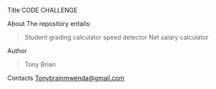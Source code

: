 Title
CODE CHALLENGE


About
The repository entails:
>Student grading calculator
>speed detector
>Net salary calculator


Author
>Tony Brian


Contacts
Tonybrainmwenda@gmail.com


